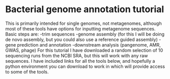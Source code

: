 # Bacterial genome annotation tutorial
This is primarily intended for single genomes, not metagenomes, although most of these tools have options for inputting metagenome sequences.
Basic steps are:
  -trim sequences
  -genome assembly (for this I will be doing de novo assembly, but you could also use a reference guided assembly)
  -gene prediction and annotation
  -downstream analysis (pangenome, AMR, GWAS, phage)
For this tutorial I have downloaded a random selection of 10 sequencing runs from the NCBI SRA, but this will work with any raw sequences. 
I have included links for all the tools below, and hopefully a python environment you can download to work in which will provide access to some of the tools.
